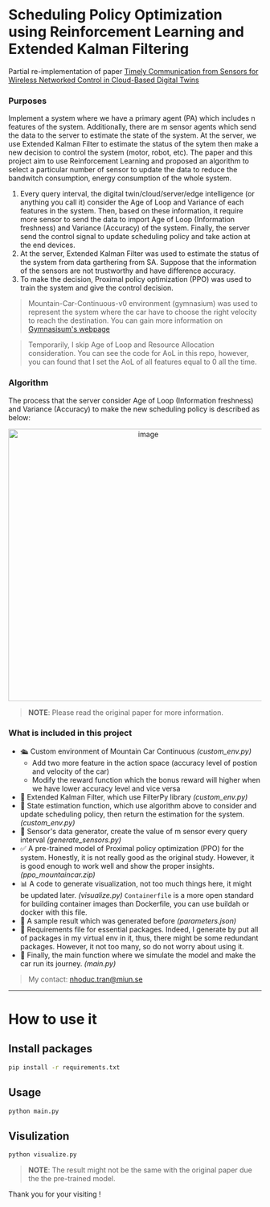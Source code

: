 
# Scheduling Policy Optimization using Reinforcement Learning and Extended Kalman Filtering

Partial re-implementation of paper [Timely Communication from Sensors for Wireless Networked Control in Cloud-Based Digital Twins](https://arxiv.org/abs/2408.10241)

### Purposes

Implement a system where we have a primary agent (PA) which includes n features of the system.
Additionally, there are m sensor agents which send the data to the server to estimate the state of the system.
At the server, we use Extended Kalman Filter to estimate the status of the sytem then make a new decision to control the system (motor, robot, etc).
The paper and this project aim to use Reinforcement Learning and proposed an algorithm to select a particular number of sensor to update the data
to reduce the bandwitch consumption, energy consumption of the whole system.

1. Every query interval, the digital twin/cloud/server/edge intelligence (or anything you call it) consider the Age of Loop and Variance of each features in the system.
   Then, based on these information, it require more sensor to send the data to import Age of Loop (Information freshness) and Variance (Accuracy) of the system.
   Finally, the server send the control signal to update scheduling policy and take action at the end devices.
3. At the server, Extended Kalman Filter was used to estimate the status of the system from data garthering from SA.
   Suppose that the information of the sensors are not trustworthy and have difference accuracy.
4. To make the decision, Proximal policy optimization (PPO) was used to train the system and give the control decision.

> Mountain-Car-Continuous-v0 environment (gymnasium) was used to represent the system where the car have to choose the right velocity to reach the destination.
You can gain more information on [Gymnasisum's webpage](https://gymnasium.farama.org/)

> Temporarily, I skip Age of Loop and Resource Allocation consideration. You can see the code for AoL in this repo, however, you can found that I set the AoL of all features equal to 0 all the time.

### Algorithm
The process that the server consider Age of Loop (Information freshness) and Variance (Accuracy) to make the new scheduling policy is described as below:

<div align="center">
<img width="541" alt="image" src="https://github.com/user-attachments/assets/dc62d4bb-168e-4699-a89c-934aa4bb8a7b" />
</div>


> **NOTE**: Please read the original paper for more information.

### What is included in this project 

- 🛳️ Custom environment of Mountain Car Continuous *(custom_env.py)*
  * Add two more feature in the action space (accuracy level of postion and velocity of the car)
  * Modify the reward function which the bonus reward will higher when we have lower accuracy level and vice versa
- 🎯 Extended Kalman Filter, which use FilterPy library *(custom_env.py)*
- 🤖 State estimation function, which use algorithm above to consider and update scheduling policy, then return the estimation for the system. *(custom_env.py)*
- 🔄 Sensor's data generator, create the value of m sensor every query interval *(generate_sensors.py)*
- ✅  A pre-trained model of Proximal policy optimization (PPO) for the system. Honestly, it is not really good as the original study.
  However, it is good enough to work well and show the proper insights. *(ppo_mountaincar.zip)*
- 📊 A code to generate visualization, not too much things here, it might be updated later. *(visualize.py)*
  `Containerfile` is a more open standard for building container images than Dockerfile, you can use buildah or docker with this file.
- 🧪 A sample result which was generated before *(parameters.json)*
- 📃 Requirements file for essential packages. Indeed, I generate by put all of packages in my virtual env in it, thus, there might be some redundant packages.
  However, it not too many, so do not worry about using it.
- 🤖 Finally, the main function where we simulate the model and make the car run its journey. *(main.py)*

> My contact: nhoduc.tran@miun.se

---
# How to use it

## Install packages

```bash
pip install -r requirements.txt
```

## Usage

```py
python main.py
```

## Visulization

```py
python visualize.py
```

> **NOTE**: The result might not be the same with the original paper due the the pre-trained model.

Thank you for your visiting !
